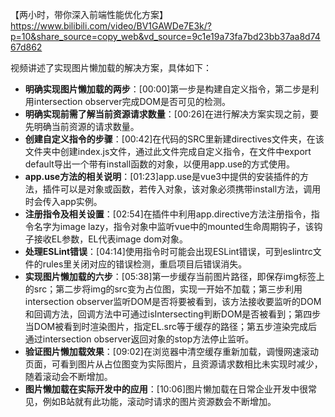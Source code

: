 【两小时，带你深入前端性能优化方案】 https://www.bilibili.com/video/BV1GAWDe7E3k/?p=10&share_source=copy_web&vd_source=9c1e19a73fa7bd23bb37aa8d7467d862


视频讲述了实现图片懒加载的解决方案，具体如下：

- **明确实现图片懒加载的两步**：[00:00]第一步是构建自定义指令，第二步是利用intersection observer完成DOM是否可见的检测。
- **明确实现前需了解当前资源请求数量**：[00:26]在进行解决方案实现之前，要先明确当前资源的请求数量。
- **创建自定义指令的步骤**：[00:42]在代码的SRC里新建directives文件夹，在该文件夹中创建index.js文件，通过此文件完成自定义指令，在文件中export default导出一个带有install函数的对象，以便用app.use的方式使用。
- **app.use方法的相关说明**：[01:23]app.use是vue3中提供的安装插件的方法，插件可以是对象或函数，若传入对象，该对象必须携带install方法，调用时会传入app实例。
- **注册指令及相关设置**：[02:54]在插件中利用app.directive方法注册指令，指令名字为image lazy，指令对象中监听vue中的mounted生命周期钩子，该钩子接收EL参数，EL代表image dom对象。
- **处理ESLint错误**：[04:14]使用指令时可能会出现ESLint错误，可到eslintrc文件的rules里关闭对应的错误检测，重启项目后错误消失。
- **实现图片懒加载的六步**：[05:38]第一步缓存当前图片路径，即保存img标签上的src；第二步将img的src变为占位图，实现一开始不加载；第三步利用intersection observer监听DOM是否将要被看到，该方法接收要监听的DOM和回调方法，回调方法中可通过isIntersecting判断DOM是否被看到；第四步当DOM被看到时渲染图片，指定EL.src等于缓存的路径；第五步渲染完成后通过intersection observer返回对象的stop方法停止监听。
- **验证图片懒加载效果**：[09:02]在浏览器中清空缓存重新加载，调慢网速滚动页面，可看到图片从占位图变为实际图片，且资源请求数相比未实现时减少，随着滚动会不断增加。
- **图片懒加载在实际开发中的应用**：[10:06]图片懒加载在日常企业开发中很常见，例如B站就有此功能，滚动时请求的图片资源数会不断增加。